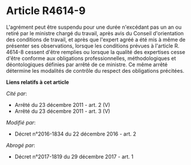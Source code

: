 # Article R4614-9

L'agrément peut être suspendu pour une durée n'excédant pas un an ou retiré par le ministre chargé du travail, après avis du
Conseil d'orientation des conditions de travail, et après que l'expert agréé a été mis à même de présenter ses observations,
lorsque les conditions prévues à l'article R. 4614-8 cessent d'être remplies ou lorsque la qualité des expertises cesse
d'être conforme aux obligations professionnelles, méthodologiques et déontologiques définies par arrêté de ce ministre. Ce
même arrêté détermine les modalités de contrôle du respect des obligations précitées.

**Liens relatifs à cet article**

_Cité par_:

  - Arrêté du 23 décembre 2011 - art. 2 (V)
  - Arrêté du 23 décembre 2011 - art. 3 (V)

_Modifié par_:

  - Décret n°2016-1834 du 22 décembre 2016 - art. 2

_Abrogé par_:

  - Décret n°2017-1819 du 29 décembre 2017 - art. 1
